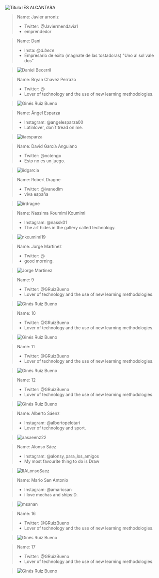 ![Título IES ALCÁNTARA](/images/LearnToTeach.png)







> Name: Javier arroniz
> * Twitter: @Javiermendavia1
> * emprendedor



> Name: Dani
> * Insta: @_d.bece_
> * Empresario de exito (magnate de las tostadoras)
    "Uno al sol vale dos"

> ![Daniel Becerril](/images/D.becerril2.png)


> Name: Bryan Chavez Perrazo
> * Twitter: @
> * Lover of technology and the use of new learning methodologies.

> ![Ginés Ruiz Bueno](/images/GRBGD.png)

> Name: Ángel Esparza
> * Instagram: @angelesparza00
> * Latinlover, don´t tread on me.

> ![iiaesparza](/images/GRBGD.png)

> Name: David García Anguiano
> * Twitter: @notengo
> * Esto no es un juego.

> ![iidgarcia](/images/DavidGarcia.png)

> Name: Robert Dragne
> * Twitter: @ivanedlm
> * viva españa

> ![iirdragne](/images/robertdragne1.png)

> Name: Nassima Koumimi Koumimi
> * Instagram: @nassk01
> * The art hides in the gallery called technology.

> ![nkoumimi19](/images/NassimaKoumimiKoumimi.png)

> Name: Jorge Martinez
> * Twitter: @
> * good morning.

> ![Jorge Martinez](/images/jorgemtz3.png)

> Name: 9
> * Twitter: @GRuizBueno
> * Lover of technology and the use of new learning methodologies.

> ![Ginés Ruiz Bueno](/images/GRBGD.png)

> Name: 10
> * Twitter: @GRuizBueno
> * Lover of technology and the use of new learning methodologies.

> ![Ginés Ruiz Bueno](/images/GRBGD.png)

> Name: 11
> * Twitter: @GRuizBueno
> * Lover of technology and the use of new learning methodologies.

> ![Ginés Ruiz Bueno](/images/GRBGD.png)

> Name: 12
> * Twitter: @GRuizBueno
> * Lover of technology and the use of new learning methodologies.

>![Ginés Ruiz Bueno](/images/GRBGD.png)

> Name: Alberto Sáenz
> * Instagram: @albertopelotari
> * Lover of technology and sport.

> ![aasaeenz22](/images/ASC.jpg)

> Name: Alonso Sáez
> * Instagram: @alonsy_para_los_amigos
> * My most favourite thing to do is Draw

> ![IIALonsoSaez](/images/PapaOso.jpg)

> Name: Mario San Antonio
> * Instagram: @amariosan
> * i love mechas and ships:D.

> ![msanan](/images/yolo.jpeg)

> Name: 16
> * Twitter: @GRuizBueno
> * Lover of technology and the use of new learning methodologies.

> ![Ginés Ruiz Bueno](/images/GRBGD.png)

> Name: 17
> * Twitter: @GRuizBueno
> * Lover of technology and the use of new learning methodologies.

> ![Ginés Ruiz Bueno](/images/GRBGD.png)
